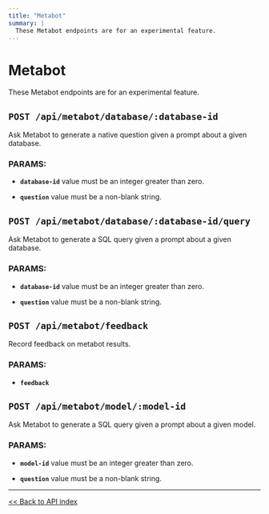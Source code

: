 ```yaml
---
title: "Metabot"
summary: |
  These Metabot endpoints are for an experimental feature.
---
```


# Metabot

These Metabot endpoints are for an experimental feature.

## `POST /api/metabot/database/:database-id`

Ask Metabot to generate a native question given a prompt about a given database.

### PARAMS:

-  **`database-id`** value must be an integer greater than zero.

-  **`question`** value must be a non-blank string.

## `POST /api/metabot/database/:database-id/query`

Ask Metabot to generate a SQL query given a prompt about a given database.

### PARAMS:

-  **`database-id`** value must be an integer greater than zero.

-  **`question`** value must be a non-blank string.

## `POST /api/metabot/feedback`

Record feedback on metabot results.

### PARAMS:

-  **`feedback`**

## `POST /api/metabot/model/:model-id`

Ask Metabot to generate a SQL query given a prompt about a given model.

### PARAMS:

-  **`model-id`** value must be an integer greater than zero.

-  **`question`** value must be a non-blank string.

---

[<< Back to API index](../../api-documentation.md)